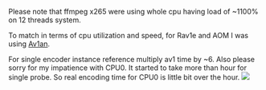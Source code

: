 Please note that ffmpeg x265 were using whole cpu having load of ~1100% on 12 threads system.

To match in terms of cpu utilization and speed, for Rav1e and AOM I was using [Av1an](https://github.com/master-of-zen/Av1an). 

For single encoder instance reference multiply av1 time by ~6.
Also please sorry for my impatience with CPU0. It started to take more than hour for single probe. So real encoding time for CPU0 is little bit over the hour.
![](https://github.com/master-of-zen/AV1-benchmarks/blob/master/06.05.2020%20AOM%20RAV1E%20X265/Figure_1.png)
